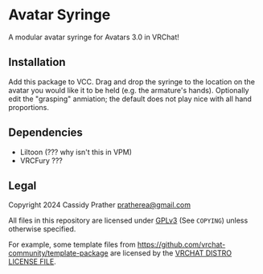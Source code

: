 # Avatar Syringe

A modular avatar syringe for Avatars 3.0 in VRChat!

## Installation

Add this package to VCC.
Drag and drop the syringe to the location on the avatar you would like it to be held (e.g. the armature's hands).
Optionally edit the "grasping" anmiation; the default does not play nice with all hand proportions.

## Dependencies

* Liltoon (??? why isn't this in VPM)
* VRCFury ???

## Legal

Copyright 2024 Cassidy Prather <pratherea@gmail.com>

All files in this repository are licensed under [GPLv3](https://www.gnu.org/licenses/gpl-3.0.html) (See `COPYING`) unless otherwise specified. 

For example, some template files from https://github.com/vrchat-community/template-package are licensed by the [VRCHAT DISTRO LICENSE FILE](https://github.com/vrchat-community/template-package/blob/d9cf13fe9f56867cbf7315a4dbbf1901bc1537ec/Packages/com.vrchat.core.bootstrap/License.md).


